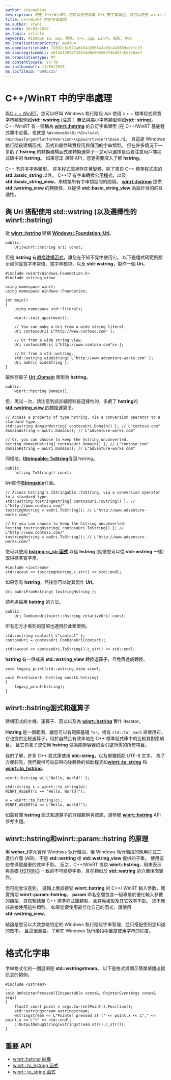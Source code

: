 ```yaml
---
author: stevewhims
description: 使用 C++/WinRT，您可以使用標準 C++ 寬字串類型，或可以使用 winrt::hstring 類型，呼叫 Windows 執行階段 API。
title: C++/WinRT 中的字串處理
ms.author: stwhi
ms.date: 10/03/2018
ms.topic: article
keywords: Windows 10、uwp、標準、c++、cpp、winrt、投影、字串
ms.localizationpriority: medium
ms.openlocfilehash: 72032c3c522a8434d266842a83c443889e8efc19
ms.sourcegitcommit: e814a13978f33654d8e995584f4b047cb53e0aef
ms.translationtype: MT
ms.contentlocale: zh-TW
ms.lasthandoff: 11/05/2018
ms.locfileid: "6045225"
---
```

# <a name="string-handling-in-cwinrt"></a>C++/WinRT 中的字串處理

與[C + + WinRT](/windows/uwp/cpp-and-winrt-apis/intro-to-using-cpp-with-winrt)，您可以呼叫 Windows 執行階段 Api 使用 c + + 標準程式庫寬字串類型例如**std:: wstring** (注意： 無法與縮小字串類型例如**std:: string**)。 C++/WinRT 有一個稱為 [**winrt::hstring**](/uwp/cpp-ref-for-winrt/hstring) 的自訂字串類型 (在 C++/WinRT 基底程式庫中定義，也就是 `%WindowsSdkDir%Include\<WindowsTargetPlatformVersion>\cppwinrt\winrt\base.h`)。 且這是 Windows 執行階段建構函式、函式和屬性確實採用與傳回的字串類型。 但在許多情況下&mdash;多虧了 **hstring** 的轉換建構函式和轉換運算子&mdash;您可以選擇是否要注意用戶端程式碼中的 **hstring**。 如果您正 *撰寫* API，您更需要深入了解 **hstring**。

C++ 有許多字串類型。 許多程式庫裡存在著變體，除了來自 C++ 標準程式庫的 **std::basic_string** 以外。 C++17 有字串轉換公用程式，以及 **std::basic_string_view**，來橋接所有字串類型間的間隔。  [**winrt::hstring**](/uwp/cpp-ref-for-winrt/hstring) 提供 **std::wstring_view** 的轉換性，以提供 **std::basic_string_view** 為設計目的的互通性。

## <a name="using-stdwstring-and-optionally-winrthstring-with-uri"></a>與 Uri 搭配使用 **std::wstring** (以及選擇性的 ****winrt::hstring****) 
從 [**winrt::hstring**](/uwp/cpp-ref-for-winrt/hstring) 建構 [**Windows::Foundation::Uri**](/uwp/api/windows.foundation.uri)。

```cppwinrt
public:
    Uri(winrt::hstring uri) const;
```

但是 **hstring** 有[轉換建構函式](/uwp/api/windows.foundation.uri#hstringhstring-constructor)，讓您在不知不覺中使用它。 以下是程式碼範例顯示如何從寬字串常值、寬字串檢視，以及 **std::wstring**，製作一個 **Uri**。

```cppwinrt
#include <winrt/Windows.Foundation.h>
#include <string_view>

using namespace winrt;
using namespace Windows::Foundation;

int main()
{
    using namespace std::literals;

    winrt::init_apartment();

    // You can make a Uri from a wide string literal.
    Uri contosoUri{ L"http://www.contoso.com" };

    // Or from a wide string view.
    Uri contosoSVUri{ L"http://www.contoso.com"sv };

    // Or from a std::wstring.
    std::wstring wideString{ L"http://www.adventure-works.com" };
    Uri awUri{ wideString };
}
```

屬性存取子 [**Uri::Domain**](https://docs.microsoft.com/uwp/api/windows.foundation.uri.Domain) 類型為 **hstring**。

```cppwinrt
public:
    winrt::hstring Domain();
```

但，再試一次，請注意到該詳細資料是選擇性的，多虧了 **hstring**的[**std::wstring_view** 的轉換運算子](/uwp/api/hstring#hstringoperator-stdwstringview)。

```cppwinrt
// Access a property of type hstring, via a conversion operator to a standard type.
std::wstring domainWstring{ contosoUri.Domain() }; // L"contoso.com"
domainWstring = awUri.Domain(); // L"adventure-works.com"

// Or, you can choose to keep the hstring unconverted.
hstring domainHstring{ contosoUri.Domain() }; // L"contoso.com"
domainHstring = awUri.Domain(); // L"adventure-works.com"
```

同樣地，[**IStringable::ToString**](https://msdn.microsoft.com/library/windows/desktop/dn302136)傳回 hstring。

```cppwinrt
public:
    hstring ToString() const;
```

**Uri**實作[**IStringable**](https://msdn.microsoft.com/library/windows/desktop/dn302135)介面。

```cppwinrt
// Access hstring's IStringable::ToString, via a conversion operator to a standard type.
std::wstring tostringWstring{ contosoUri.ToString() }; // L"http://www.contoso.com/"
tostringWstring = awUri.ToString(); // L"http://www.adventure-works.com/"

// Or you can choose to keep the hstring unconverted.
hstring tostringHstring{ contosoUri.ToString() }; // L"http://www.contoso.com/"
tostringHstring = awUri.ToString(); // L"http://www.adventure-works.com/"
```

您可以使用 [**hstring::c_str 函式**](/uwp/api/windows.foundation.uri#hstringcstr-function) 以從 **hstring** (就像您可以從 **std::wstring** 一樣) 取得標準寬字串。

```cppwinrt
#include <iostream>
std::wcout << tostringHstring.c_str() << std::endl;
```
如果您有 **hstring**，然後您可以從其製作 **Uri**。

```cppwinrt
Uri awUriFromHstring{ tostringHstring };
```

請考慮採用 **hstring** 的方法。

```cppwinrt
public:
    Uri CombineUri(winrt::hstring relativeUri) const;
```

所有您方才看到的選項也適用於此類案例。

```cppwinrt
std::wstring contact{ L"contact" };
contosoUri = contosoUri.CombineUri(contact);
    
std::wcout << contosoUri.ToString().c_str() << std::endl;
```

**hstring** 有一個成員 **std::wstring_view** 轉換運算子，且免費達成轉換。

```cppwinrt
void legacy_print(std::wstring_view view);

void Print(winrt::hstring const& hstring)
{
    legacy_print(hstring);
}
```

## <a name="winrthstring-functions-and-operators"></a>**winrt::hstring**函式和運算子
建構函式的主機、運算子、函式以及為 [**winrt::hstring**](/uwp/cpp-ref-for-winrt/hstring) 實作 Iterator。

**Hstring** 是一個範圍，讓您可以有範圍基礎 `for`，或有 `std::for_each` 來使用它。 它也提供比較運算子，用於自然且有效率地在 C++ 標準程式庫中的比較其對應項目。 且它包含了您使用 **hstring** 做為關聯容器的索引鍵所需的所有項目。

我們了解，許多 C++ 程式庫使用 **std::string**，以及單獨搭配 UTF-8 文字。 為了方便起見，我們提供可向前與向後轉換的協助程式如[**winrt::to_string**](/uwp/cpp-ref-for-winrt/to-string) 和 [**winrt::to_hstring**](/uwp/cpp-ref-for-winrt/to-hstring)。

```cppwinrt
winrt::hstring w{ L"Hello, World!" };

std::string c = winrt::to_string(w);
WINRT_ASSERT(c == "Hello, World!");

w = winrt::to_hstring(c);
WINRT_ASSERT(w == L"Hello, World!");
```

如需有關 **hstring** 函式和運算子的詳細範例與資訊，請參閱 [**winrt::hstring**](/uwp/cpp-ref-for-winrt/hstring) API 參考主題。

## <a name="the-rationale-for-winrthstring-and-winrtparamhstring"></a>**winrt::hstring**和**winrt::param::hstring** 的原理
用 **wchar_t**字元實作 Windows 執行階段，但 Windows 執行階段的應用程式二進位介面 (ABI)，不是 **std::wstring** 或 **std::wstring_view** 提供的子集。 使用這些會導致嚴重的效率不彰。 反之，C++/WinRT 提供 **winrt::hstring**，用來表示與基礎 [HSTRING](https://msdn.microsoft.com/library/windows/desktop/br205775) 一致的不可變更字串，且在類似於 **std::wstring** 的介面後面實作。 

您可能會注意到， 邏輯上應該接受 **winrt::hstring** 的 C++/ WinRT 輸入參數，確實預期 **winrt::param::hstring**。 **param** 命名空間包含一組專屬於優化輸入參數的類型，自然繫結至 C++ 標準程式庫類型，且避免複製及其它效率不彰。 您不應該直接使用這些類型。 如果您要使用最佳化自己的函式，請使用 **std::wstring_view**。

結論是您可以大致忽略特定的 Windows 執行階段字串管理，並只搭配使用您知道的效率。 且這很重要，了解在 Windows 執行階段中重度使用字串的程度。

# <a name="formatting-strings"></a>格式化字串
字串格式化的一個選項是 **std::wstringstream**。 以下是格式與顯示簡單偵錯追蹤訊息的範例。

```cppwinrt
#include <sstream>
...
void OnPointerPressed(IInspectable const&, PointerEventArgs const& args)
{
    float2 const point = args.CurrentPoint().Position();
    std::wstringstream wstringstream;
    wstringstream << L"Pointer pressed at (" << point.x << L"," << point.y << L")" << std::endl;
    ::OutputDebugString(wstringstream.str().c_str());
}
```

## <a name="important-apis"></a>重要 API
* [winrt::hstring 結構](/uwp/cpp-ref-for-winrt/hstring)
* [winrt:: to_hstring 函式](/uwp/cpp-ref-for-winrt/to-hstring)
* [winrt:: to_string 函式](/uwp/cpp-ref-for-winrt/to-string)

